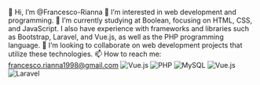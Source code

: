 

👋 Hi, I’m @Francesco-Rianna
👀 I’m interested in web development and programming.
🌱 I’m currently studying at Boolean, focusing on HTML, CSS, and JavaScript. I also have experience with frameworks and libraries such as Bootstrap, Laravel, and Vue.js, as well as the PHP programming language.
💞️ I’m looking to collaborate on web development projects that utilize these technologies.
📫 How to reach me: francesco.rianna1998@gmail.com
![Vue.js](https://img.shields.io/badge/vuejs-%2335495e.svg?style=for-the-badge&logo=vuedotjs&logoColor=%234FC08D)
![PHP](https://img.shields.io/badge/php-%23777BB4.svg?style=for-the-badge&logo=php&logoColor=white)
![MySQL](https://img.shields.io/badge/mysql-4479A1.svg?style=for-the-badge&logo=mysql&logoColor=white)
![Vue.js](https://img.shields.io/badge/vuejs-%2335495e.svg?style=for-the-badge&logo=vuedotjs&logoColor=%234FC08D)
![Laravel](https://img.shields.io/badge/laravel-%23FF2D20.svg?style=for-the-badge&logo=laravel&logoColor=white)
